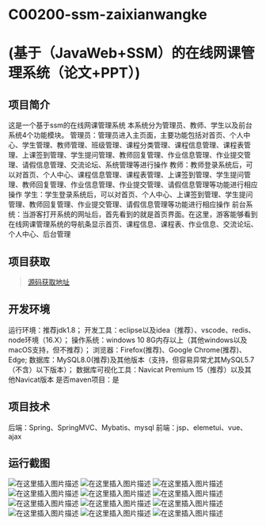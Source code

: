 # C00200-ssm-zaixianwangke
# (基于（JavaWeb+SSM）的在线网课管理系统（论文+PPT）)


## 项目简介
这是一个基于ssm的在线网课管理系统
本系统分为管理员、教师、学生以及前台系统4个功能模块。
管理员：管理员进入主页面，主要功能包括对首页、个人中心、学生管理、教师管理、班级管理、课程分类管理、课程信息管理、课程表管理、上课签到管理、学生提问管理、教师回复管理、作业信息管理、作业提交管理、请假信息管理、交流论坛、系统管理等进行操作
教师：教师登录系统后，可以对首页、个人中心、课程信息管理、课程表管理、上课签到管理、学生提问管理、教师回复管理、作业信息管理、作业提交管理、请假信息管理等功能进行相应操作
学生：学生登录系统后，可以对首页、个人中心、上课签到管理、学生提问管理、教师回复管理、作业提交管理、请假信息管理等功能进行相应操作
前台系统：当游客打开系统的网址后，首先看到的就是首页界面。在这里，游客能够看到在线网课管理系统的导航条显示首页、课程信息、课程表、作业信息、交流论坛、个人中心、后台管理




## 项目获取
> [源码获取地址](http://www.manoncode.cn/details?id=200)

 
## 开发环境

运行环境：推荐jdk1.8；
开发工具：eclipse以及idea（推荐）、vscode、redis、node环境（16.X）；
操作系统：windows 10 8G内存以上（其他windows以及macOS支持，但不推荐）；
浏览器：Firefox(推荐)、Google Chrome(推荐)、Edge;
数据库：MySQL8.0(推荐)及其他版本（支持，但容易异常尤其MySQL5.7（不含）以下版本）；
数据库可视化工具：Navicat Premium 15（推荐）以及其他Navicat版本
是否maven项目：是

## 项目技术
 
后端：Spring、SpringMVC、Mybatis、mysql
前端：jsp、elemetui、vue、ajax


## 运行截图
![在这里插入图片描述](https://img-blog.csdnimg.cn/direct/2247cdf7ff574f90a57dcacb7a4573c8.png#pic_center)
![在这里插入图片描述](https://img-blog.csdnimg.cn/direct/9985437a91f743d4a8d7059e962bc315.png#pic_center)
![在这里插入图片描述](https://img-blog.csdnimg.cn/direct/d7c5bb985ebf4ca59f4e7665c22a4d5c.png#pic_center)
![在这里插入图片描述](https://img-blog.csdnimg.cn/direct/423ae71753974850ae343899a63d827b.png#pic_center)
![在这里插入图片描述](https://img-blog.csdnimg.cn/direct/a86ac34210da4434b266862330c926f9.png#pic_center)
![在这里插入图片描述](https://img-blog.csdnimg.cn/direct/68d00bd50c9545aa8b56b279c6e0d471.png#pic_center)
![在这里插入图片描述](https://img-blog.csdnimg.cn/direct/8eba6b9dd39e44bd9da19e89b068286d.png#pic_center)
![在这里插入图片描述](https://img-blog.csdnimg.cn/direct/20d9866fca9b46bc8407ac0d8e6e3e4e.png#pic_center)
![在这里插入图片描述](https://img-blog.csdnimg.cn/direct/fcb63703b019409dbbc13678ee8cea35.png#pic_center)
![在这里插入图片描述](https://img-blog.csdnimg.cn/direct/23f7deb470c6485db9d9692b65f19077.png#pic_center)
![在这里插入图片描述](https://img-blog.csdnimg.cn/direct/d90bc28994d4473bbf33864fb44c495b.png#pic_center)
![在这里插入图片描述](https://img-blog.csdnimg.cn/direct/eb8c5ffaf4e2466ca736bc93b179af63.png#pic_center)

